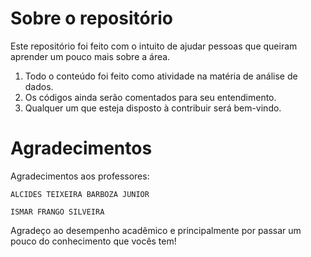 Sobre o repositório
=============

Este repositório foi feito com o intuito de ajudar pessoas que queiram aprender um pouco mais sobre a área.

1. Todo o conteúdo foi feito como atividade na matéria de análise de dados.
1. Os códigos ainda serão comentados para seu entendimento.
1. Qualquer um que esteja disposto à contribuir será bem-vindo.

Agradecimentos
=============
Agradecimentos aos professores:
```
ALCIDES TEIXEIRA BARBOZA JUNIOR
```
```
ISMAR FRANGO SILVEIRA
```
Agradeço ao desempenho acadêmico e principalmente por passar um pouco do conhecimento que vocês tem!

